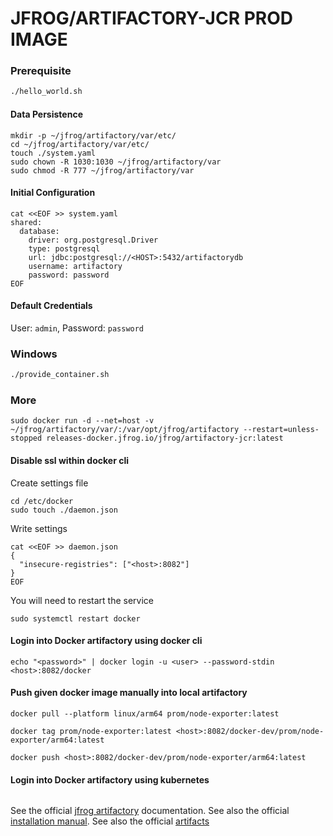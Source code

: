 # JFROG/ARTIFACTORY-JCR PROD IMAGE

### Prerequisite

```bash
./hello_world.sh
```

#### Data Persistence

```
mkdir -p ~/jfrog/artifactory/var/etc/
cd ~/jfrog/artifactory/var/etc/
touch ./system.yaml
sudo chown -R 1030:1030 ~/jfrog/artifactory/var
sudo chmod -R 777 ~/jfrog/artifactory/var
```

#### Initial Configuration

```
cat <<EOF >> system.yaml
shared:
  database:
    driver: org.postgresql.Driver
    type: postgresql
    url: jdbc:postgresql://<HOST>:5432/artifactorydb
    username: artifactory
    password: password
EOF
```

#### Default Credentials

User: `admin`, Password: `password`

### Windows

```bash
./provide_container.sh
```

### More

```
sudo docker run -d --net=host -v ~/jfrog/artifactory/var/:/var/opt/jfrog/artifactory --restart=unless-stopped releases-docker.jfrog.io/jfrog/artifactory-jcr:latest
```

#### Disable ssl within docker cli

Create settings file

```
cd /etc/docker
sudo touch ./daemon.json
```

Write settings

```
cat <<EOF >> daemon.json
{
  "insecure-registries": ["<host>:8082"]
}
EOF
```

You will need to restart the service

```
sudo systemctl restart docker

```

#### Login into Docker artifactory using docker cli

```
echo "<password>" | docker login -u <user> --password-stdin <host>:8082/docker
```

#### Push given docker image manually into local artifactory

```
docker pull --platform linux/arm64 prom/node-exporter:latest
```
```
docker tag prom/node-exporter:latest <host>:8082/docker-dev/prom/node-exporter/arm64:latest
```
```
docker push <host>:8082/docker-dev/prom/node-exporter/arm64:latest
```

#### Login into Docker artifactory using kubernetes

```

```


See the official
[jfrog artifactory](https://jfrog.com/help/r/jfrog-installation-setup-documentation/installation-configuration)
documentation.
See also the official
[installation manual](https://jfrog.com/help/r/jfrog-installation-setup-documentation/install-artifactory-single-node-with-docker).
See also the official
[artifacts](https://releases-docker.jfrog.io/ui/repos/tree/General/docker/jfrog/artifactory-jcr/latest)